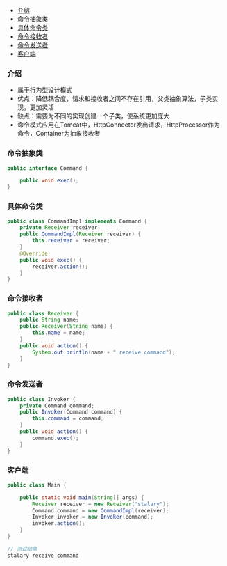 - [介绍](#%E4%BB%8B%E7%BB%8D)
- [命令抽象类](#%E5%91%BD%E4%BB%A4%E6%8A%BD%E8%B1%A1%E7%B1%BB)
- [具体命令类](#%E5%85%B7%E4%BD%93%E5%91%BD%E4%BB%A4%E7%B1%BB)
- [命令接收者](#%E5%91%BD%E4%BB%A4%E6%8E%A5%E6%94%B6%E8%80%85)
- [命令发送者](#%E5%91%BD%E4%BB%A4%E5%8F%91%E9%80%81%E8%80%85)
- [客户端](#%E5%AE%A2%E6%88%B7%E7%AB%AF)
### 介绍
- 属于行为型设计模式
- 优点：降低耦合度，请求和接收者之间不存在引用，父类抽象算法，子类实现，更加灵活
- 缺点：需要为不同的实现创建一个子类，使系统更加庞大
- 命令模式应用在Tomcat中，HttpConnector发出请求，HttpProcessor作为命令，Container为抽象接收者

### 命令抽象类
```java
public interface Command {

    public void exec();
}
```

### 具体命令类
```java
public class CommandImpl implements Command {
    private Receiver receiver;
    public CommandImpl(Receiver receiver) {
        this.receiver = receiver;
    }
    @Override
    public void exec() {
        receiver.action();
    }
}
```

### 命令接收者
```java
public class Receiver {
    public String name;
    public Receiver(String name) {
        this.name = name;
    }
    public void action() {
        System.out.println(name + " receive command");
    }
}
```

### 命令发送者
```java
public class Invoker {
    private Command command;
    public Invoker(Command command) {
        this.command = command;
    }
    public void action() {
        command.exec();
    }
}
```

### 客户端
```java
public class Main {

    public static void main(String[] args) {
        Receiver receiver = new Receiver("stalary");
        Command command = new CommandImpl(receiver);
        Invoker invoker = new Invoker(command);
        invoker.action();
    }
}
```

```java
// 测试结果
stalary receive command
```